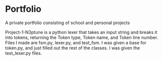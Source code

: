 # Portfolio
A private portfolio consisting of school and personal projects

Project-1-N3ptune is a python lexer that takes an input string and breaks it into tokens, returning the Token type, Token name, and Token line number. Files I made are fsm.py, lexer.py, and test_fsm. I was given a base for token.py, and just filled out the rest of the classes. I was given the test_lexer.py files.
